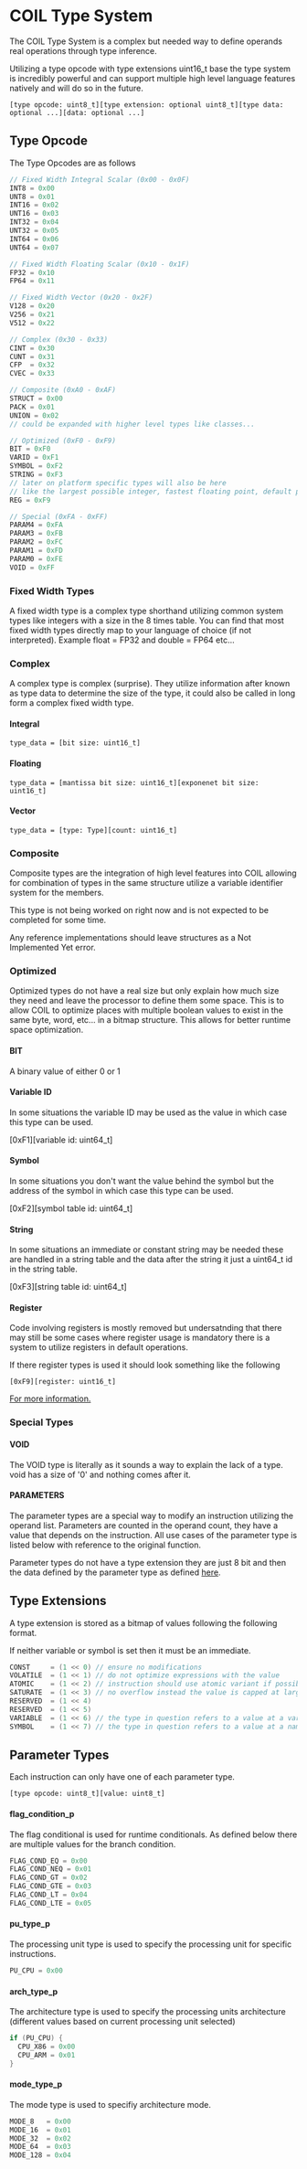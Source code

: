 # COIL Type System

The COIL Type System is a complex but needed way to define operands real operations through type inference.

Utilizing a type opcode with type extensions uint16_t base the type system is incredibly powerful and can support multiple high level language features natively and will do so in the future.

```
[type opcode: uint8_t][type extension: optional uint8_t][type data: optional ...][data: optional ...]
```

## Type Opcode

The Type Opcodes are as follows
```c
// Fixed Width Integral Scalar (0x00 - 0x0F)
INT8 = 0x00
UNT8 = 0x01
INT16 = 0x02
UNT16 = 0x03
INT32 = 0x04
UNT32 = 0x05
INT64 = 0x06
UNT64 = 0x07

// Fixed Width Floating Scalar (0x10 - 0x1F)
FP32 = 0x10
FP64 = 0x11

// Fixed Width Vector (0x20 - 0x2F)
V128 = 0x20
V256 = 0x21
V512 = 0x22

// Complex (0x30 - 0x33)
CINT = 0x30
CUNT = 0x31
CFP  = 0x32
CVEC = 0x33

// Composite (0xA0 - 0xAF)
STRUCT = 0x00
PACK = 0x01
UNION = 0x02
// could be expanded with higher level types like classes...

// Optimized (0xF0 - 0xF9)
BIT = 0xF0
VARID = 0xF1
SYMBOL = 0xF2
STRING = 0xF3
// later on platform specific types will also be here
// like the largest possible integer, fastest floating point, default pointer type etc...
REG = 0xF9

// Special (0xFA - 0xFF)
PARAM4 = 0xFA
PARAM3 = 0xFB
PARAM2 = 0xFC
PARAM1 = 0xFD
PARAM0 = 0xFE
VOID = 0xFF
```

### Fixed Width Types
A fixed width type is a complex type shorthand utilizing common system types like integers with a size in the 8 times table. You can find that most fixed width types directly map to your language of choice (if not interpreted). Example float = FP32 and double = FP64 etc...

### Complex
A complex type is complex (surprise). They utilize information after known as type data to determine the size of the type, it could also be called in long form a complex fixed width type.

#### Integral
```
type_data = [bit size: uint16_t]
```

#### Floating
```
type_data = [mantissa bit size: uint16_t][exponenet bit size: uint16_t]
```

#### Vector
```
type_data = [type: Type][count: uint16_t]
```

### Composite
Composite types are the integration of high level features into COIL allowing for combination of types in the same structure utilize a variable identifier system for the members.

This type is not being worked on right now and is not expected to be completed for some time.

Any reference implementations should leave structures as a Not Implemented Yet error.

### Optimized
Optimized types do not have a real size but only explain how much size they need and leave the processor to define them some space. This is to allow COIL to optimize places with multiple boolean values to exist in the same byte, word, etc... in a bitmap structure. This allows for better runtime space optimization.

#### BIT
A binary value of either 0 or 1

#### Variable ID
In some situations the variable ID may be used as the value in which case this type can be used.

[0xF1][variable id: uint64_t]

#### Symbol
In some situations you don't want the value behind the symbol but the address of the symbol in which case this type can be used.

[0xF2][symbol table id: uint64_t]

#### String
In some situations an immediate or constant string may be needed these are handled in a string table and the data after the string it just a uint64_t id in the string table.

[0xF3][string table id: uint64_t]

#### Register
Code involving registers is mostly removed but undersatnding that there may still be some cases where register usage is mandatory there is a system to utilize registers in default operations.

If there register types is used it should look something like the following
```
[0xF9][register: uint16_t]
```

[For more information.](./isa-e/index.md)

### Special Types

#### VOID
The VOID type is literally as it sounds a way to explain the lack of a type. void has a size of '0' and nothing comes after it.

#### PARAMETERS
The parameter types are a special way to modify an instruction utilizing the operand list. Parameters are counted in the operand count, they have a value that depends on the instruction. All use cases of the parameter type is listed below with reference to the original function.

Parameter types do not have a type extension they are just 8 bit and then the data defined by the parameter type as defined [here](#parameter-types).

## Type Extensions
A type extension is stored as a bitmap of values following the following format.

If neither variable or symbol is set then it must be an immediate.

```c
CONST     = (1 << 0) // ensure no modifications
VOLATILE  = (1 << 1) // do not optimize expressions with the value
ATOMIC    = (1 << 2) // instruction should use atomic variant if possible
SATURATE  = (1 << 3) // no overflow instead the value is capped at largest value 
RESERVED  = (1 << 4)
RESERVED  = (1 << 5)
VARIABLE  = (1 << 6) // the type in question refers to a value at a variable id
SYMBOL    = (1 << 7) // the type in question refers to a value at a named memory address
```

## Parameter Types
Each instruction can only have one of each parameter type.

```
[type opcode: uint8_t][value: uint8_t]
```

#### flag_condition_p
The flag conditional is used for runtime conditionals. As defined below there are multiple values for the branch condition.

```c
FLAG_COND_EQ = 0x00
FLAG_COND_NEQ = 0x01
FLAG_COND_GT = 0x02
FLAG_COND_GTE = 0x03
FLAG_COND_LT = 0x04
FLAG_COND_LTE = 0x05
```

#### pu_type_p
The processing unit type is used to specify the processing unit for specific instructions.

```c
PU_CPU = 0x00
```

#### arch_type_p
The architecture type is used to specify the processing units architecture (different values based on current processing unit selected)

```c
if (PU_CPU) {
  CPU_X86 = 0x00
  CPU_ARM = 0x01
}
```

#### mode_type_p
The mode type is used to specifiy architecture mode.

```c
MODE_8   = 0x00
MODE_16  = 0x01
MODE_32  = 0x02
MODE_64  = 0x03
MODE_128 = 0x04
```
